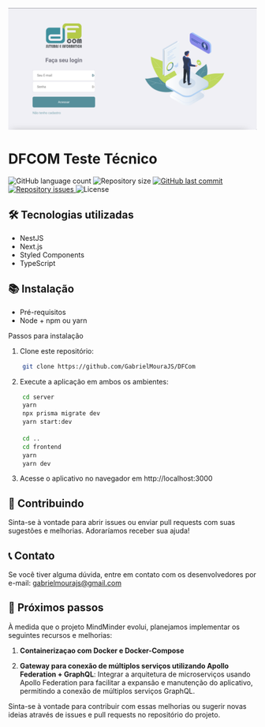 <p align="center">
     <img src="./assets/preview.png" />
</p>

# DFCOM Teste Técnico
<p>
  <img alt="GitHub language count" src="https://img.shields.io/github/languages/count/GabrielMouraJS/DFCom">

  <img alt="Repository size" src="https://img.shields.io/github/repo-size/GabrielMouraJS/DFCom">
  
  <a href="https://github.com/WallysonGalvao/rocketseat-gobarber/commits/master">
    <img alt="GitHub last commit" src="https://img.shields.io/github/last-commit/GabrielMouraJS/DFCom">
  </a>

  <a href="https://github.com/WallysonGalvao/rocketseat-gobarber/issues">
    <img alt="Repository issues" src="https://img.shields.io/github/issues/GabrielMouraJS/DFCom">
  </a>

  <img alt="License" src="https://img.shields.io/badge/license-MIT-brightgreen">
</p>




## 🛠️ Tecnologias utilizadas
- NestJS
- Next.js
- Styled Components
- TypeScript

## 📚 Instalação
- Pré-requisitos
- Node + npm ou yarn

Passos para instalação
1. Clone este repositório:
```bash 
    git clone https://github.com/GabrielMouraJS/DFCom
```

2. Execute a aplicação em ambos os ambientes:
```bash 
    cd server
    yarn
    npx prisma migrate dev
    yarn start:dev

    cd ..
    cd frontend
    yarn
    yarn dev
```
   

3. Acesse o aplicativo no navegador em http://localhost:3000

## 🤝 Contribuindo
Sinta-se à vontade para abrir issues ou enviar pull requests com suas sugestões e melhorias. Adoraríamos receber sua ajuda!

## 📞 Contato
Se você tiver alguma dúvida, entre em contato com os desenvolvedores por e-mail: gabrielmourajs@gmail.com

## 🎯 Próximos passos
À medida que o projeto MindMinder evolui, planejamos implementar os seguintes recursos e melhorias:

1. **Containerizaçao com Docker e Docker-Compose**

2. **Gateway para conexão de múltiplos serviços utilizando Apollo Federation + GraphQL**: Integrar a arquitetura de microserviços usando Apollo Federation para facilitar a expansão e manutenção do aplicativo, permitindo a conexão de múltiplos serviços GraphQL.

Sinta-se à vontade para contribuir com essas melhorias ou sugerir novas ideias através de issues e pull requests no repositório do projeto.